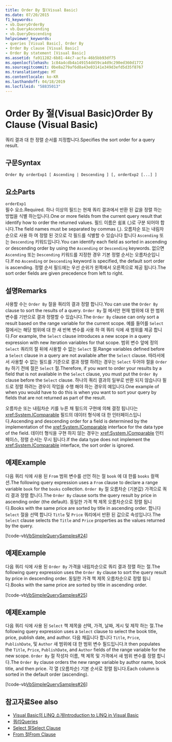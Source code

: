```yaml
---
title: Order By 절(Visual Basic)
ms.date: 07/20/2015
f1_keywords:
- vb.QueryOrderBy
- vb.QueryAscending
- vb.QueryDescending
helpviewer_keywords:
- queries [Visual Basic], Order By
- Order By clause [Visual Basic]
- Order By statement [Visual Basic]
ms.assetid: fa911282-6b81-44c7-acfa-46b5bb93df75
ms.openlocfilehash: 1c84a4cdb4a149154d459ca4d9c290ed360d1772
ms.sourcegitcommit: 0be8a279af6d8a43e03141e349d3efd5d35f8767
ms.translationtype: MT
ms.contentlocale: ko-KR
ms.lasthandoff: 04/18/2019
ms.locfileid: "58835013"
---
```

# <a name="order-by-clause-visual-basic"></a><span data-ttu-id="06dfd-102">Order By 절(Visual Basic)</span><span class="sxs-lookup"><span data-stu-id="06dfd-102">Order By Clause (Visual Basic)</span></span>
<span data-ttu-id="06dfd-103">쿼리 결과 대 한 정렬 순서를 지정합니다.</span><span class="sxs-lookup"><span data-stu-id="06dfd-103">Specifies the sort order for a query result.</span></span>  
  
## <a name="syntax"></a><span data-ttu-id="06dfd-104">구문</span><span class="sxs-lookup"><span data-stu-id="06dfd-104">Syntax</span></span>  
  
```  
Order By orderExp1 [ Ascending | Descending ] [, orderExp2 [...] ]  
```  
  
## <a name="parts"></a><span data-ttu-id="06dfd-105">요소</span><span class="sxs-lookup"><span data-stu-id="06dfd-105">Parts</span></span>  
 `orderExp1`  
 <span data-ttu-id="06dfd-106">필수 요소.</span><span class="sxs-lookup"><span data-stu-id="06dfd-106">Required.</span></span> <span data-ttu-id="06dfd-107">하나 이상의 필드는 현재 쿼리 결과에서 반환 된 값을 정렬 하는 방법을 식별 하는입니다.</span><span class="sxs-lookup"><span data-stu-id="06dfd-107">One or more fields from the current query result that identify how to order the returned values.</span></span> <span data-ttu-id="06dfd-108">필드 이름은 쉼표 (,)로 구분 되어야 합니다.</span><span class="sxs-lookup"><span data-stu-id="06dfd-108">The field names must be separated by commas (,).</span></span> <span data-ttu-id="06dfd-109">오름차순 또는 내림차순으로 사용 하 여 정렬 된 것으로 각 필드를 식별할 수 있습니다 합니다 `Ascending` 또는 `Descending` 키워드입니다.</span><span class="sxs-lookup"><span data-stu-id="06dfd-109">You can identify each field as sorted in ascending or descending order by using the `Ascending` or `Descending` keywords.</span></span> <span data-ttu-id="06dfd-110">없으면 `Ascending` 또는 `Descending` 키워드를 지정한 경우 기본 정렬 순서는 오름차순입니다.</span><span class="sxs-lookup"><span data-stu-id="06dfd-110">If no `Ascending` or `Descending` keyword is specified, the default sort order is ascending.</span></span> <span data-ttu-id="06dfd-111">정렬 순서 필드에는 우선 순위가 왼쪽에서 오른쪽으로 제공 됩니다.</span><span class="sxs-lookup"><span data-stu-id="06dfd-111">The sort order fields are given precedence from left to right.</span></span>  
  
## <a name="remarks"></a><span data-ttu-id="06dfd-112">설명</span><span class="sxs-lookup"><span data-stu-id="06dfd-112">Remarks</span></span>  
 <span data-ttu-id="06dfd-113">사용할 수는 `Order By` 절을 쿼리의 결과 정렬 합니다.</span><span class="sxs-lookup"><span data-stu-id="06dfd-113">You can use the `Order By` clause to sort the results of a query.</span></span> <span data-ttu-id="06dfd-114">`Order By` 절 에서만 현재 범위에 대 한 범위 변수를 기반으로 결과 정렬할 수 있습니다.</span><span class="sxs-lookup"><span data-stu-id="06dfd-114">The `Order By` clause can only sort a result based on the range variable for the current scope.</span></span> <span data-ttu-id="06dfd-115">예를 들어를 `Select` 절에서는 해당 범위에 대 한 새 반복 변수를 사용 하 여 쿼리 식에 새 범위를 제공 합니다.</span><span class="sxs-lookup"><span data-stu-id="06dfd-115">For example, the `Select` clause introduces a new scope in a query expression with new iteration variables for that scope.</span></span> <span data-ttu-id="06dfd-116">범위 변수 앞에 정의 `Select` 쿼리의 절 뒤에 사용할 수 없는 `Select` 절.</span><span class="sxs-lookup"><span data-stu-id="06dfd-116">Range variables defined before a `Select` clause in a query are not available after the `Select` clause.</span></span> <span data-ttu-id="06dfd-117">따라서에서 사용할 수 없는 필드를 기준으로 결과 정렬 하려는 경우는 `Select` 두어야 절을 `Order By` 하기 전에 절은 `Select` 절.</span><span class="sxs-lookup"><span data-stu-id="06dfd-117">Therefore, if you want to order your results by a field that is not available in the `Select` clause, you must put the `Order By` clause before the `Select` clause.</span></span> <span data-ttu-id="06dfd-118">하나의 쿼리 결과의 일부로 반환 되지 않습니다 필드로 정렬 하려는 경우이 작업을 수행 해야 하는 경우의 예입니다.</span><span class="sxs-lookup"><span data-stu-id="06dfd-118">One example of when you would have to do this is when you want to sort your query by fields that are not returned as part of the result.</span></span>  
  
 <span data-ttu-id="06dfd-119">오름차순 또는 내림차순 키를 누른 채 필드의 구현에 의해 결정 됩니다는 <xref:System.IComparable> 필드의 데이터 형식에 대 한 인터페이스입니다.</span><span class="sxs-lookup"><span data-stu-id="06dfd-119">Ascending and descending order for a field is determined by the implementation of the <xref:System.IComparable> interface for the data type of the field.</span></span> <span data-ttu-id="06dfd-120">데이터 형식을 구현 하지 않는 경우는 <xref:System.IComparable> 인터페이스, 정렬 순서는 무시 됩니다.</span><span class="sxs-lookup"><span data-stu-id="06dfd-120">If the data type does not implement the <xref:System.IComparable> interface, the sort order is ignored.</span></span>  
  
## <a name="example"></a><span data-ttu-id="06dfd-121">예제</span><span class="sxs-lookup"><span data-stu-id="06dfd-121">Example</span></span>  
 <span data-ttu-id="06dfd-122">다음 쿼리 식에 사용 된 `From` 범위 변수를 선언 하는 절 `book` 에 대 한를 `books` 컬렉션.</span><span class="sxs-lookup"><span data-stu-id="06dfd-122">The following query expression uses a `From` clause to declare a range variable `book` for the `books` collection.</span></span> <span data-ttu-id="06dfd-123">`Order By` 절 오름차순 (기본값) 가격으로 쿼리 결과 정렬 합니다.</span><span class="sxs-lookup"><span data-stu-id="06dfd-123">The `Order By` clause sorts the query result by price in ascending order (the default).</span></span> <span data-ttu-id="06dfd-124">동일한 가격 책 제목 오름차순으로 정렬 됩니다.</span><span class="sxs-lookup"><span data-stu-id="06dfd-124">Books with the same price are sorted by title in ascending order.</span></span> <span data-ttu-id="06dfd-125">합니다 `Select` 절을 선택 합니다 `Title` 및 `Price` 쿼리에서 반환 된 값으로 속성입니다.</span><span class="sxs-lookup"><span data-stu-id="06dfd-125">The `Select` clause selects the `Title` and `Price` properties as the values returned by the query.</span></span>  
  
 [!code-vb[VbSimpleQuerySamples#24](~/samples/snippets/visualbasic/VS_Snippets_VBCSharp/VbSimpleQuerySamples/VB/QuerySamples1.vb#24)]  
  
## <a name="example"></a><span data-ttu-id="06dfd-126">예제</span><span class="sxs-lookup"><span data-stu-id="06dfd-126">Example</span></span>  
 <span data-ttu-id="06dfd-127">다음 쿼리 식에 사용 된 `Order By` 가격을 내림차순으로 쿼리 결과 정렬 하는 절.</span><span class="sxs-lookup"><span data-stu-id="06dfd-127">The following query expression uses the `Order By` clause to sort the query result by price in descending order.</span></span> <span data-ttu-id="06dfd-128">동일한 가격 책 제목 오름차순으로 정렬 됩니다.</span><span class="sxs-lookup"><span data-stu-id="06dfd-128">Books with the same price are sorted by title in ascending order.</span></span>  
  
 [!code-vb[VbSimpleQuerySamples#25](~/samples/snippets/visualbasic/VS_Snippets_VBCSharp/VbSimpleQuerySamples/VB/QuerySamples1.vb#25)]  
  
## <a name="example"></a><span data-ttu-id="06dfd-129">예제</span><span class="sxs-lookup"><span data-stu-id="06dfd-129">Example</span></span>  
 <span data-ttu-id="06dfd-130">다음 쿼리 식에 사용 된 `Select` 책 제목을 선택, 가격, 날짜, 게시 및 제작 하는 절.</span><span class="sxs-lookup"><span data-stu-id="06dfd-130">The following query expression uses a `Select` clause to select the book title, price, publish date, and author.</span></span> <span data-ttu-id="06dfd-131">다음 채웁니다 합니다 `Title`, `Price`, `PublishDate`, 및 `Author` 새 범위에 대 한 범위 변수 필드입니다.</span><span class="sxs-lookup"><span data-stu-id="06dfd-131">It then populates the `Title`, `Price`, `PublishDate`, and `Author` fields of the range variable for the new scope.</span></span> <span data-ttu-id="06dfd-132">`Order By` 절 작성자 이름, 책 제목 및 가격에서 새 범위 변수를 정렬 합니다.</span><span class="sxs-lookup"><span data-stu-id="06dfd-132">The `Order By` clause orders the new range variable by author name, book title, and then price.</span></span> <span data-ttu-id="06dfd-133">각 열 (오름차순) 기본 순서로 정렬 됩니다.</span><span class="sxs-lookup"><span data-stu-id="06dfd-133">Each column is sorted in the default order (ascending).</span></span>  
  
 [!code-vb[VbSimpleQuerySamples#26](~/samples/snippets/visualbasic/VS_Snippets_VBCSharp/VbSimpleQuerySamples/VB/QuerySamples1.vb#26)]  
  
## <a name="see-also"></a><span data-ttu-id="06dfd-134">참고자료</span><span class="sxs-lookup"><span data-stu-id="06dfd-134">See also</span></span>

- [<span data-ttu-id="06dfd-135">Visual Basic의 LINQ 소개</span><span class="sxs-lookup"><span data-stu-id="06dfd-135">Introduction to LINQ in Visual Basic</span></span>](../../../visual-basic/programming-guide/language-features/linq/introduction-to-linq.md)
- [<span data-ttu-id="06dfd-136">쿼리</span><span class="sxs-lookup"><span data-stu-id="06dfd-136">Queries</span></span>](../../../visual-basic/language-reference/queries/index.md)
- [<span data-ttu-id="06dfd-137">Select 절</span><span class="sxs-lookup"><span data-stu-id="06dfd-137">Select Clause</span></span>](../../../visual-basic/language-reference/queries/select-clause.md)
- [<span data-ttu-id="06dfd-138">From 절</span><span class="sxs-lookup"><span data-stu-id="06dfd-138">From Clause</span></span>](../../../visual-basic/language-reference/queries/from-clause.md)
